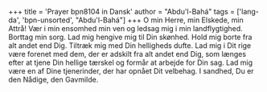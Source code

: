+++
title = 'Prayer bpn8104 in Dansk'
author = "Abdu'l-Bahá"
tags = ['lang-da', 'bpn-unsorted', "Abdu'l-Bahá"]
+++
O min Herre, min Elskede, min Attrå! Vær i min ensomhed min ven og ledsag mig i min landflygtighed. Borttag min sorg. Lad mig hengive mig til Din skønhed. Hold mig borte fra alt andet end Dig. Tiltræk mig med Din helligheds dufte. Lad mig i Dit rige være forenet med dem, der er adskilt fra alt andet end Dig, som længes efter at tjene Din hellige tærskel og formår at arbejde for Din sag. Lad mig være en af Dine tjenerinder, der har opnået Dit velbehag. I sandhed, Du er den Nådige, den Gavmilde.
